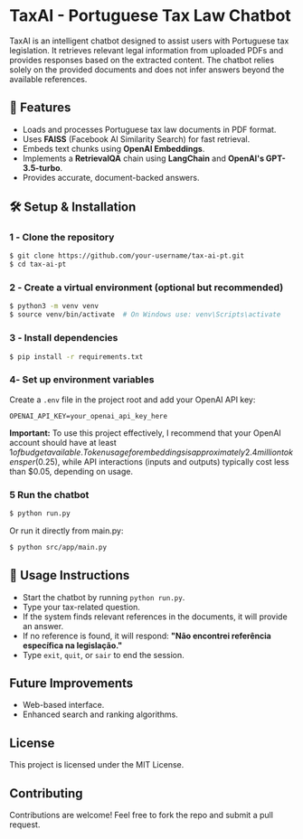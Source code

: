 # TaxAI - Portuguese Tax Law Chatbot

TaxAI is an intelligent chatbot designed to assist users with Portuguese tax legislation. It retrieves relevant legal information from uploaded PDFs and provides responses based on the extracted content. The chatbot relies solely on the provided documents and does not infer answers beyond the available references.

## 🚀 Features
- Loads and processes Portuguese tax law documents in PDF format.
- Uses **FAISS** (Facebook AI Similarity Search) for fast retrieval.
- Embeds text chunks using **OpenAI Embeddings**.
- Implements a **RetrievalQA** chain using **LangChain** and **OpenAI's GPT-3.5-turbo**.
- Provides accurate, document-backed answers.



## 🛠️ Setup & Installation
### 1️ - Clone the repository
```sh
$ git clone https://github.com/your-username/tax-ai-pt.git
$ cd tax-ai-pt
```

### 2️ - Create a virtual environment (optional but recommended)
```sh
$ python3 -m venv venv
$ source venv/bin/activate  # On Windows use: venv\Scripts\activate
```

### 3️ - Install dependencies
```sh
$ pip install -r requirements.txt
```

### 4️- Set up environment variables
Create a `.env` file in the project root and add your OpenAI API key:
```
OPENAI_API_KEY=your_openai_api_key_here
```
**Important:** To use this project effectively, I recommend that your OpenAI account should have at least $1 of budget available. Token usage for embeddings is approximately 2.4 million tokens per ($0.25), while API interactions (inputs and outputs) typically cost less than $0.05, depending on usage.

### 5 Run the chatbot
```sh
$ python run.py
```
Or run it directly from main.py:
```sh
$ python src/app/main.py
```

## 📖 Usage Instructions
- Start the chatbot by running `python run.py`.
- Type your tax-related question.
- If the system finds relevant references in the documents, it will provide an answer.
- If no reference is found, it will respond: **"Não encontrei referência específica na legislação."**
- Type `exit`, `quit`, or `sair` to end the session.

## Future Improvements
- Web-based interface.
- Enhanced search and ranking algorithms.

## License
This project is licensed under the MIT License.

## Contributing
Contributions are welcome! Feel free to fork the repo and submit a pull request.

